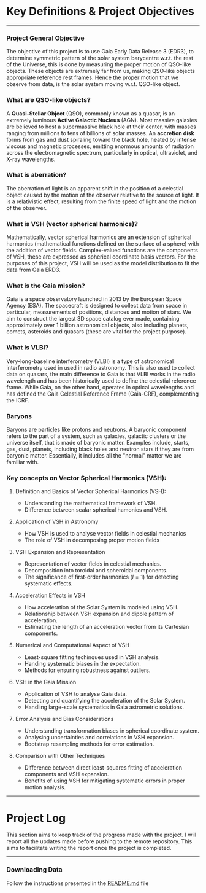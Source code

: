 # Key Definitions \& Project Objectives
---
### Project General Objective
The objective of this project is to use Gaia Early Data Release 3 (EDR3), to determine symmetric pattern of the solar system barycentre 
w.r.t. the rest of the Universe, this is done by measuring the proper motion of QSO-like objects. 
These objects are extremely far from us, making QSO-like objects appropriate reference rest frames. Hence the proper motion that we observe 
from data, is the solar system moving w.r.t. QSO-like object. 

### What are QSO-like objects?
A <b>Quasi-Stellar Object</b> (QSO), commonly known as a quasar, is an extremely luminous <b>Active Galactic Nucleus</b> (AGN). Most massive galaxies are believed to host a supermassive black hole at their center, with masses ranging from millions to tens of billions of solar masses. An <b>accretion disk</b> forms from gas and dust spiraling toward the black hole, heated by intense viscous and magnetic processes, emitting enormous amounts of radiation across the electromagnetic spectrum, particularly in optical, ultraviolet, and X-ray wavelengths.   

### What is aberration?
The aberration of light is an apparent shift in the position of a celestial object caused by the motion of the observer relative to the source 
of light. It is a relativistic effect, resulting from the finite speed of light and the motion of the observer.

### What is VSH (vector spherical harmonics)?
Mathematically, vector spherical harmonics are an extension of spherical harmonics (mathematical functions defined on the surface of a sphere) 
with the addition of vector fields. Complex-valued functions are the components of VSH, these are expressed as spherical coordinate basis vectors. 
For the purposes of this project, VSH will be used as the model distribution to fit the data from Gaia ERD3.

### What is the Gaia mission?
Gaia is a space observatory launched in 2013 by the European Space Agency (ESA). 
The spacecraft is designed to collect data from space in particular, measurements of positions, distances and motion of stars. 
We aim to construct the largest 3D space catalog ever made, containing approximately over 1 billion astronomical objects, also including planets, 
comets, asteroids and quasars (these are vital for the project purpose).

### What is VLBI?
Very-long-baseline interferometry (VLBI) is a type of astronomical interferometry used in used in radio astronomy. 
This is also used to collect data on quasars, the main difference to Gaia is that VLBI works in the radio wavelength 
and has been historically used to define the celestial reference frame. While Gaia, on the other hand, 
operates in optical wavelengths and has defined the Gaia Celestial Reference Frame (Gaia-CRF), complementing the ICRF.

### Baryons

Baryons are particles like protons and neutrons. A baryonic component refers to the part of a system, such as galaxies, galactic clusters or the universe itself, that is made of  baryonic matter. Examples include, starts, gas, dust, planets, including black holes and neutron stars if they are from baryonic matter. Essentially, it includes all the "normal" matter we are familiar with.

### Key concepts on Vector Spherical Harmonics (VSH):

1. Definition and Basics of Vector Spherical Harmonics (VSH):
   - Understanding the mathematical framework of VSH.
   - Difference between scalar spherical hamonics and VSH.

2. Application of VSH in Astronomy
   - How VSH is used to analyse vector fields in celestial mechanics
   - The role of VSH in decomposing proper motion fields

3. VSH Expansion and Representation
   - Representation of vector fields in celestial mechanics.
   - Decomposition into toroidal and spheroidal components. 
   - The significance of first-order harmonics ($l = 1$) for detecting systematic effects.

4. Acceleration Effects in VSH
   - How acceleration of the Solar System is modeled using VSH.
   - Relationship between VSH expansion and dipole pattern of acceleration.
   - Estimating the length of an acceleration vector from its Cartesian components.

5. Numerical and Computational Aspect of VSH
   - Least-square fitting techinques used in VSH analysis.
   - Handing systematic biases in the expectation.
   - Methods for ensuring robustness against outliers.

6. VSH in the Gaia Mission
   - Application of VSH to analyse Gaia data.
   - Detecting and quantifying the acceleration of the Solar System.
   - Handling large-scale systematics in Gaia astrometric solutions.

7. Error Analysis and Bias Considerations
   - Understanding transformation biases in spherical coordinate system.
   - Analysing uncertainties and correlations in VSH expansion.
   - Bootstrap resampling methods for error estimation.

8. Comparison with Other Techniques
   - Difference between direct least-squares fitting of acceleration components and VSH expansion.
   - Benefits of using VSH for mitigating systematic errors in proper motion analysis. 

---

# Project Log

This section aims to keep track of the progress made with the project. I will report all the updates made before pushing to the remote repository. This aims to facilitate writing the report once the project is completed.

---

### Downloading Data

Follow the instructions presented in the [README.md](README.md#downloading-data-ringed_planet-telescope-floppy_disk) file